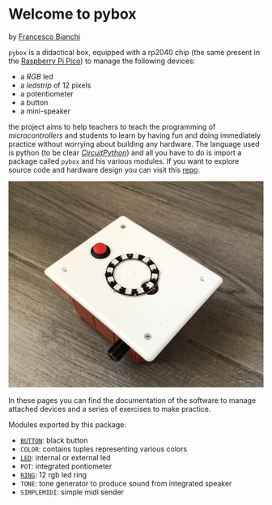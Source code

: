 # Welcome to pybox

by [Francesco Bianchi](www.francescobianchi.cloud)

`pybox` is a didactical box, equipped with a rp2040 chip (the same present in the [Raspberry Pi Pico](https://www.raspberrypi.com/products/raspberry-pi-pico/)) to manage the following devices:
- a *RGB* led
- a *ledstrip* of 12 pixels
- a potentiometer
- a button
- a mini-speaker

the project aims to help teachers to teach the programming of *microcontrollers* and students to learn by having fun and doing immediately practice without worrying about building any hardware. 
The language used is python (to be clear [*CircuitPython*](https://circuitpython.org/)) and all you have to do is import a package called `pybox` and his various modules. 
If you want to explore source code and hardware design you can visit this [repo](https://github.com/pythoninabox/pybox2).

![](./pybox.png)

In these pages you can find the documentation of the software to manage attached devices and a series of exercises to make practice. 

Modules exported by this package: 

- [`BUTTON`](button.md): black button  
- `COLOR`: contains tuples representing various colors 
- [`LED`](led.md): internal or external led  
- `POT`: integrated pontiometer 
- [`RING`](ring.md): 12 rgb led ring
- `TONE`: tone generator to produce sound from integrated speaker 
- `SIMPLEMIDI`: simple midi sender 
